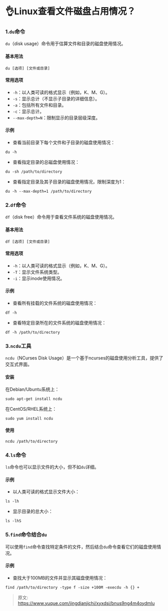 # 👌Linux查看文件磁盘占用情况？

### 1.`du`命令
`du`（disk usage）命令用于估算文件和目录的磁盘使用情况。

#### 基本用法
```plain
du [选项] [文件或目录]
```

#### 常用选项
+ `-h`：以人类可读的格式显示（例如，K、M、G）。
+ `-s`：显示总计（不显示子目录的详细信息）。
+ `-a`：包括所有文件和目录。
+ `-c`：显示总计。
+ `--max-depth=N`：限制显示的目录层级深度。

#### 示例
+ 查看当前目录下每个文件和子目录的磁盘使用情况：

```plain
du -h
```

+ 查看指定目录的总磁盘使用情况：

```plain
du -sh /path/to/directory
```

+ 查看指定目录及其子目录的磁盘使用情况，限制深度为1：

```plain
du -h --max-depth=1 /path/to/directory
```

### 2.`df`命令
`df`（disk free）命令用于查看文件系统的磁盘使用情况。

#### 基本用法
```plain
df [选项] [文件或目录]
```

#### 常用选项
+ `-h`：以人类可读的格式显示（例如，K、M、G）。
+ `-T`：显示文件系统类型。
+ `-i`：显示inode使用情况。

#### 示例
+ 查看所有挂载的文件系统的磁盘使用情况：

```plain
df -h
```

+ 查看特定目录所在的文件系统的磁盘使用情况：

```plain
df -h /path/to/directory
```

### 3.`ncdu`工具
`ncdu`（NCurses Disk Usage）是一个基于ncurses的磁盘使用分析工具，提供了交互式界面。

#### 安装
在Debian/Ubuntu系统上：

```plain
sudo apt-get install ncdu
```

在CentOS/RHEL系统上：

```plain
sudo yum install ncdu
```

#### 使用
```plain
ncdu /path/to/directory
```

### 4.`ls`命令
`ls`命令也可以显示文件的大小，但不如`du`详细。

#### 示例
+ 以人类可读的格式显示文件大小：

```plain
ls -lh
```

+ 显示目录的总大小：

```plain
ls -lhS
```

### 5.`find`命令结合`du`
可以使用`find`命令查找特定条件的文件，然后结合`du`命令查看它们的磁盘使用情况。

#### 示例
+ 查找大于100MB的文件并显示其磁盘使用情况：

```plain
find /path/to/directory -type f -size +100M -execdu -h {} +
```



> 原文: <https://www.yuque.com/jingdianjichi/xyxdsi/bnus9ng4m4oydmlu>